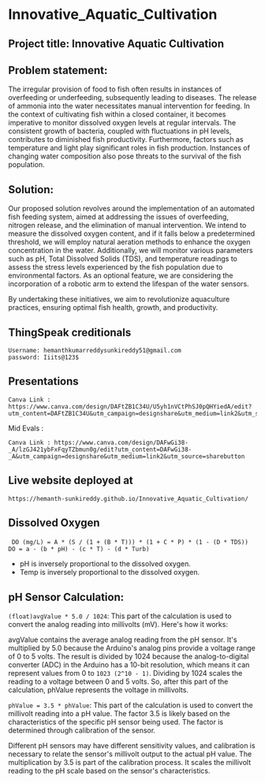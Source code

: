 # Innovative_Aquatic_Cultivation

## Project title:  Innovative Aquatic Cultivation

## Problem statement:

The irregular provision of food to fish often results in instances of overfeeding or underfeeding, subsequently leading to diseases. The release of ammonia into the water necessitates manual intervention for feeding. In the context of cultivating fish within a closed container, it becomes imperative to monitor dissolved oxygen levels at regular intervals. The consistent growth of bacteria, coupled with fluctuations in pH levels, contributes to diminished fish productivity. Furthermore, factors such as temperature and light play significant roles in fish production. Instances of changing water composition also pose threats to the survival of the fish population.


## Solution:

Our proposed solution revolves around the implementation of an automated fish feeding system, aimed at addressing the issues of overfeeding, nitrogen release, and the elimination of manual intervention. We intend to measure the dissolved oxygen content, and if it falls below a predetermined threshold, we will employ natural aeration methods to enhance the oxygen concentration in the water. Additionally, we will monitor various parameters such as pH, Total Dissolved Solids (TDS), and temperature readings to assess the stress levels experienced by the fish population due to environmental factors.  As an optional feature, we are considering the incorporation of a robotic arm to extend the lifespan of the water sensors.

By undertaking these initiatives, we aim to revolutionize aquaculture practices, ensuring optimal fish health, growth, and productivity.


## ThingSpeak creditionals
```
Username: hemanthkumarreddysunkireddy51@gmail.com
password: Iiits@123$
```

## Presentations
```
Canva Link : https://www.canva.com/design/DAFtZB1C34U/U5yh1nVCtPhSJ0pQHYiedA/edit?utm_content=DAFtZB1C34U&utm_campaign=designshare&utm_medium=link2&utm_source=sharebutton
```
Mid Evals :
```
Canva Link : https://www.canva.com/design/DAFwGi38-_A/lzGJ421ybFxFqyTZbmun0g/edit?utm_content=DAFwGi38-_A&utm_campaign=designshare&utm_medium=link2&utm_source=sharebutton
```

## Live website deployed at 
```
https://hemanth-sunkireddy.github.io/Innovative_Aquatic_Cultivation/
```

## Dissolved Oxygen
``` DO (mg/L) = A * (S / (1 + (B * T))) * (1 + C * P) * (1 - (D * TDS))```
``` DO = a - (b * pH) - (c * T) - (d * Turb)```
- pH is inversely proportional to the dissolved oxygen.
- Temp is inversely proportional to the dissolved oxygen.

## pH Sensor Calculation:

```(float)avgValue * 5.0 / 1024```: This part of the calculation is used to convert the analog reading into millivolts (mV). Here's how it works:

avgValue contains the average analog reading from the pH sensor. It's multiplied by 5.0 because the Arduino's analog pins provide a voltage range of 0 to 5 volts.
The result is divided by 1024 because the analog-to-digital converter (ADC) in the Arduino has a 10-bit resolution, which means it can represent values from 0 to ```1023 (2^10 - 1)```. Dividing by 1024 scales the reading to a voltage between 0 and 5 volts.
So, after this part of the calculation, phValue represents the voltage in millivolts.

```phValue = 3.5 * phValue```: This part of the calculation is used to convert the millivolt reading into a pH value. The factor 3.5 is likely based on the characteristics of the specific pH sensor being used. The factor is determined through calibration of the sensor.

Different pH sensors may have different sensitivity values, and calibration is necessary to relate the sensor's millivolt output to the actual pH value.
The multiplication by 3.5 is part of the calibration process. It scales the millivolt reading to the pH scale based on the sensor's characteristics.

